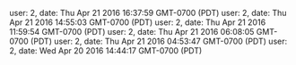 user: 2, date: Thu Apr 21 2016 16:37:59 GMT-0700 (PDT)
user: 2, date: Thu Apr 21 2016 14:55:03 GMT-0700 (PDT)
user: 2, date: Thu Apr 21 2016 11:59:54 GMT-0700 (PDT)
user: 2, date: Thu Apr 21 2016 06:08:05 GMT-0700 (PDT)
user: 2, date: Thu Apr 21 2016 04:53:47 GMT-0700 (PDT)
user: 2, date: Wed Apr 20 2016 14:44:17 GMT-0700 (PDT)

